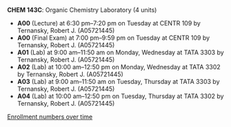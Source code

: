 **CHEM 143C**: Organic Chemistry Laboratory (4 units)

- **A00** (Lecture) at 6:30 pm–7:20 pm on Tuesday at CENTR 109 by Ternansky, Robert J. (A05721445)
- **A00** (Final Exam) at 7:00 pm–9:59 pm on Tuesday at CENTR 109 by Ternansky, Robert J. (A05721445)
- **A01** (Lab) at 9:00 am–11:50 am on Monday, Wednesday at TATA 3303 by Ternansky, Robert J. (A05721445)
- **A02** (Lab) at 10:00 am–12:50 pm on Monday, Wednesday at TATA 3302 by Ternansky, Robert J. (A05721445)
- **A03** (Lab) at 9:00 am–11:50 am on Tuesday, Thursday at TATA 3303 by Ternansky, Robert J. (A05721445)
- **A04** (Lab) at 10:00 am–12:50 pm on Tuesday, Thursday at TATA 3302 by Ternansky, Robert J. (A05721445)

[Enrollment numbers over time](./CHEM143C.tsv)
